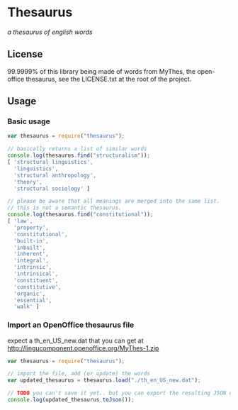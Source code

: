 
# Thesaurus

*a thesaurus of english words*

## License

99.9999% of this library being made of words from MyThes, the open-office thesaurus, see the LICENSE.txt at the root of the project.

## Usage

### Basic usage

```Javascript
var thesaurus = require("thesaurus");

// basically returns a list of similar words
console.log(thesaurus.find("structuralism"));
[ 'structural linguistics',
  'linguistics',
  'structural anthropology',
  'theory',
  'structural sociology' ]

// please be aware that all meanings are merged into the same list.
// this is not a semantic thesaurus.
console.log(thesaurus.find("constitutional"));
[ 'law',
  'property',
  'constitutional',
  'built-in',
  'inbuilt',
  'inherent',
  'integral',
  'intrinsic',
  'intrinsical',
  'constituent',
  'constitutive',
  'organic',
  'essential',
  'walk' ]
```

### Import an OpenOffice thesaurus file

expect a th_en_US_new.dat that you can get at http://lingucomponent.openoffice.org/MyThes-1.zip

```Javascript
var thesaurus = require("thesaurus");

// import the file, add (or update) the words
var updated_thesaurus = thesaurus.load("./th_en_US_new.dat");

// TODO you can't save it yet.. but you can export the resulting JSON using:
console.log(updated_thesaurus.toJson());
```
